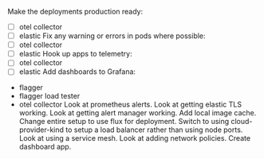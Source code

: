 Make the deployments production ready:
  - [ ] otel collector
  - [ ] elastic
Fix any warning or errors in pods where possible:
  - [ ] otel collector
  - [ ] elastic
Hook up apps to telemetry:
  - [ ] otel collector
  - [ ] elastic
Add dashboards to Grafana:
  - flagger
  - flagger load tester
  - otel collector
Look at prometheus alerts.
Look at getting elastic TLS working.
Look at getting alert manager working.
Add local image cache.
Change entire setup to use flux for deployment.
Switch to using cloud-provider-kind to setup a load balancer rather than using node ports.
Look at using a service mesh.
Look at adding network policies.
Create dashboard app.
